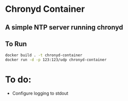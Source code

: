 # Chronyd Container
## A simple NTP server running chronyd

## To Run

```sh
docker build . -t chronyd-container
docker run -d -p 123:123/udp chronyd-container
```

# To do:
- Configure logging to stdout
